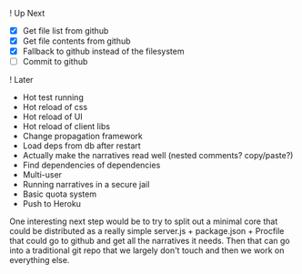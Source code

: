 ! Up Next

 - [X] Get file list from github
 - [X] Get file contents from github
 - [X] Fallback to github instead of the filesystem
 - [ ] Commit to github

! Later

 - Hot test running
 - Hot reload of css
 - Hot reload of UI
 - Hot reload of client libs
 - Change propagation framework
 - Load deps from db after restart
 - Actually make the narratives read well (nested comments? copy/paste?)
 - Find dependencies of dependencies
 - Multi-user
 - Running narratives in a secure jail
 - Basic quota system
 - Push to Heroku

 One interesting next step would be to try to split out a minimal core that could be distributed as a really simple server.js + package.json + Procfile that could go to github and get all the narratives it needs. Then that can go into a traditional git repo that we largely don't touch and then we work on everything else.